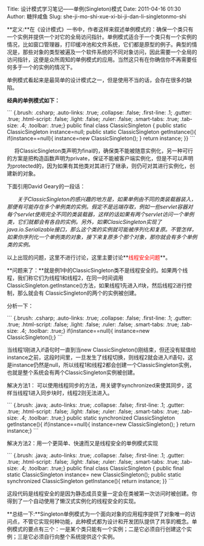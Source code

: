 Title: 设计模式学习笔记——单例(Singleton)模式
Date: 2011-04-16 01:30
Author: 糖拌咸鱼
Slug: she-ji-mo-shi-xue-xi-bi-ji-dan-li-singletonmo-shi

**定义:**在《设计模式》一书中，作者这样来叙述单例模式的：确保一个类只有一个实例并提供一个对它的全局访问指针。单例模式适合于一个类只有一个实例的情况，比如窗口管理器，打印缓冲池和文件系统，它们都是原型的例子。典型的情况是，那些对象的类型被遍及一个软件系统的不同对象访问，因此需要一个全局的访问指针，这便是众所周知的单例模式的应用。当然这只有在你确信你不再需要任何多于一个的实例的情况下。

</p>

单例模式看起来是最简单的设计模式之一，但是使用不当的话，会存在很多的缺陷。

</p>

**经典的单例模式如下：**

</p>
<p>
``` {.brush: .csharp; .auto-links: .true; .collapse: .false; .first-line: .1; .gutter: .true; .html-script: .false; .light: .false; .ruler: .false; .smart-tabs: .true; .tab-size: .4; .toolbar: .true;}
public final class ClassicSingleton { public static ClassicSingleton instance=null;    public static ClassicSingleton getInstance(){        if(instance==null){          instance=new ClassicSingleton();     }        return instance; }}
```

</p>

    
将ClassicSingleton类声明为final的，确保类不能被随意实例化，另一种可行的方案是把构造函数声明为private，保证不能被客户端实例化，但是不可以声明为protected的，因为如果有其他类对其进行了继承，则仍可对其进行实例化，创建新的对象。

</p>

下面引用David Geary的一段话：

</p>

      
*关于ClassicSingleton的感兴趣的地方是，如果单例由不同的类装载器装入，那便有可能存在多个单例类的实例。假定不是远端存取，例如一些servlet容器对每个servlet使用完全不同的类装载器，这样的话如果有两个servlet访问一个单例类，它们就都会有各自的实例。另外，如果ClasicSingleton实现了java.io.Serializable接口，那么这个类的实例就可能被序列化和复原。不管怎样，如果你序列化一个单例类的对象，接下来复原多个那个对象，那你就会有多个单例类的实例。*

</p>

以上出现的问题，这里不进行讨论，这里主要讨论**<span color="#ff0000"
style="color: #ff0000;">线程安全问题</span>**。

</p>

**问题来了：**就是例1中的ClassicSingleton类不是线程安全的。如果两个线程，我们称它们为线程1和线程2，在同一时间调用ClassicSingleton.getInstance()方法，如果线程1先进入if块，然后线程2进行控制，那么就会有
ClassicSingleton的两个的实例被创建。

</p>

分析一下：

</p>
<p>
``` {.brush: .csharp; .auto-links: .true; .collapse: .false; .first-line: .1; .gutter: .true; .html-script: .false; .light: .false; .ruler: .false; .smart-tabs: .true; .tab-size: .4; .toolbar: .true;}
if(instance==null){    instance=new ClassicSingleton();}
```

</p>

当线程1刚进入if语句时一直到当new
ClassicSingleton()刚结束，但还没有赋值给instance之前，这段时间里，一旦发生了线程切换，则线程2就会进入if语句，这是instance仍然是null，所以线程1和线程2都会创建一个ClassicSingleton实例，也就是整个系统会有两个ClassicSingleton实例被创建。

</p>

解决方法1：
可以使用线程同步的方法，用关键字synchronized来使其同步，这样当线程1进入同步块时，线程2则无法进入。

</p>
<p>
``` {.brush: .java; .auto-links: .true; .collapse: .false; .first-line: .1; .gutter: .true; .html-script: .false; .light: .false; .ruler: .false; .smart-tabs: .true; .tab-size: .4; .toolbar: .true;}
public static synchronized  ClassicSingleton getInstance(){    if(instance==null){      instance=new ClassicSingleton(); }    return instance;}
```

</p>

解决方法2：用一个更简单、快速而又是线程安全的单例模式实现

</p>
<p>
``` {.brush: .java; .auto-links: .true; .collapse: .false; .first-line: .1; .gutter: .true; .html-script: .false; .light: .false; .ruler: .false; .smart-tabs: .true; .tab-size: .4; .toolbar: .true;}
public final class ClassicSingleton {    public final static ClassicSingleton instance= new ClassicSingleton();   public static synchronized  ClassicSingleton getInstance(){      return instance; }}
```

</p>

这段代码是线程安全的是因为静态成员变量一定会在类被第一次访问时被创建。你得到了一个自动使用了懒汉式实例化的线程安全的实现。

</p>

**总结一下:**Singleton单例模式为一个面向对象的应用程序提供了对象唯一的访问点，不管它实现何种功能，此种模式都为设计和开发团队提供了共享的概念。单例模式的要点有三个：一是某个类只能有一个实例；二是它必须自行创建这个实例；三是它必须自行向整个系统提供这个实例。

</p>

